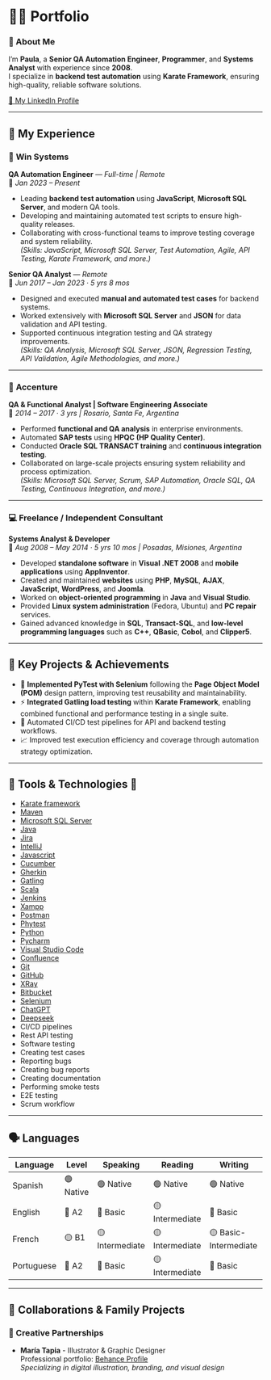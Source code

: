 # 👩‍💻 Portfolio

### 👋 About Me
I’m **Paula**, a **Senior QA Automation Engineer**, **Programmer**, and **Systems Analyst** with experience since **2008**.  
I specialize in **backend test automation** using **Karate Framework**, ensuring high-quality, reliable software solutions.

[🔗 My LinkedIn Profile](https://www.linkedin.com/in/paula-tapia-2b8555111/)

---

## 💼 My Experience

### 🧩 **Win Systems**
**QA Automation Engineer** — *Full-time | Remote*  
📅 *Jan 2023 – Present*

- Leading **backend test automation** using **JavaScript**, **Microsoft SQL Server**, and modern QA tools.
- Developing and maintaining automated test scripts to ensure high-quality releases.
- Collaborating with cross-functional teams to improve testing coverage and system reliability.  
  *(Skills: JavaScript, Microsoft SQL Server, Test Automation, Agile, API Testing, Karate Framework, and more.)*

**Senior QA Analyst** — *Remote*  
📅 *Jun 2017 – Jan 2023 · 5 yrs 8 mos*

- Designed and executed **manual and automated test cases** for backend systems.
- Worked extensively with **Microsoft SQL Server** and **JSON** for data validation and API testing.
- Supported continuous integration testing and QA strategy improvements.  
  *(Skills: QA Analysis, Microsoft SQL Server, JSON, Regression Testing, API Validation, Agile Methodologies, and more.)*

---

### 🧠 **Accenture**
**QA & Functional Analyst | Software Engineering Associate**  
📅 *2014 – 2017 · 3 yrs | Rosario, Santa Fe, Argentina*

- Performed **functional and QA analysis** in enterprise environments.
- Automated **SAP tests** using **HPQC (HP Quality Center)**.
- Conducted **Oracle SQL TRANSACT training** and **continuous integration testing**.
- Collaborated on large-scale projects ensuring system reliability and process optimization.  
  *(Skills: Microsoft SQL Server, Scrum, SAP Automation, Oracle SQL, QA Testing, Continuous Integration, and more.)*

---

### 💻 **Freelance / Independent Consultant**
**Systems Analyst & Developer**  
📅 *Aug 2008 – May 2014 · 5 yrs 10 mos | Posadas, Misiones, Argentina*

- Developed **standalone software** in **Visual .NET 2008** and **mobile applications** using **AppInventor**.
- Created and maintained **websites** using **PHP**, **MySQL**, **AJAX**, **JavaScript**, **WordPress**, and **Joomla**.
- Worked on **object-oriented programming** in **Java** and **Visual Studio**.
- Provided **Linux system administration** (Fedora, Ubuntu) and **PC repair** services.
- Gained advanced knowledge in **SQL**, **Transact-SQL**, and **low-level programming languages** such as **C++**, **QBasic**, **Cobol**, and **Clipper5**.

---

## 🚀 Key Projects & Achievements

- 🧪 **Implemented PyTest with Selenium** following the **Page Object Model (POM)** design pattern, improving test reusability and maintainability.
- ⚡ **Integrated Gatling load testing** within **Karate Framework**, enabling combined functional and performance testing in a single suite.
- 🔄 Automated CI/CD test pipelines for API and backend testing workflows.
- 📈 Improved test execution efficiency and coverage through automation strategy optimization.

---

## 🧰 Tools & Technologies :wrench:
* [Karate framework](https://karatelabs.github.io/karate/)
* [Maven](https://maven.apache.org/)
* [Microsoft SQL Server](https://www.microsoft.com/en-us/sql-server/)
* [Java](https://www.java.com/)
* [Jira](https://www.atlassian.com/software/jira/)
* [IntelliJ](https://www.jetbrains.com/idea/)
* [Javascript](https://www.javascript.com/)
* [Cucumber](https://cucumber.io/)
* [Gherkin](https://cucumber.io/docs/gherkin/)
* [Gatling](https://gatling.io/)
* [Scala](https://www.scala-lang.org/)
* [Jenkins](https://www.jenkins.io/)
* [Xampp](https://www.apachefriends.org/)
* [Postman](https://www.postman.com/)
* [Phytest](https://phytest-devs.github.io/phytest/)
* [Python](https://www.python.org/)
* [Pycharm](https://www.jetbrains.com/pycharm/)
* [Visual Studio Code](https://code.visualstudio.com/)
* [Confluence](https://www.atlassian.com/software/confluence/)
* [Git](https://git-scm.com/)
* [GitHub](https://github.com/)
* [XRay](https://agiletest.app/software-testing-tool-for-jira)
* [Bitbucket](https://bitbucket.org/)
* [Selenium](https://www.selenium.dev/)
* [ChatGPT](https://chatgpt.com/)
* [Deepseek](https://www.deepseek.com/)
* CI/CD pipelines
* Rest API testing
* Software testing
* Creating test cases
* Reporting bugs
* Creating bug reports
* Creating documentation
* Performing smoke tests
* E2E testing
* Scrum workflow
---

## 🗣 Languages

| Language | Level | Speaking | Reading | Writing |
|----------|-------|----------|---------|---------|
| Spanish | 🟢 Native | 🟢 Native | 🟢 Native | 🟢 Native |
| English | 🔵 A2 | 🔵 Basic | 🟡 Intermediate | 🔵 Basic |
| French | 🟡 B1 | 🟡 Intermediate | 🟡 Intermediate | 🟡 Basic-Intermediate |
| Portuguese | 🔵 A2 | 🔵 Basic | 🟡 Intermediate | 🔵 Basic |

---

## 🤝 Collaborations & Family Projects

### 🎨 Creative Partnerships
- **María Tapia** - Illustrator & Graphic Designer  
  Professional portfolio: [Behance Profile](https://www.behance.net/mariatapia2)  
  *Specializing in digital illustration, branding, and visual design*


